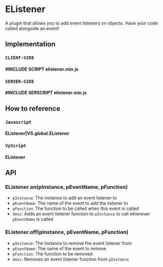 # EListener
A plugin that allows you to add event listeners on objects. Have your code called alongside an event!

## Implementation 

### `CLIENT-SIDE`  
#### #INCLUDE SCRIPT elistener.min.js  
### `SERVER-SIDE` 
#### #INCLUDE SERSCRIPT elistener.min.js  

## How to reference  
### `Javascript`
#### EListener|VS.global.EListener  
  
### `VyScript`  
#### EListener

## API   

###  EListener.on(pInstance, pEventName, pFunction)
   - `pInstance`: The instance to add an event listener to  
   - `pEventName`: The name of the event to add the listener to  
   - `pFunction`: The function to be called when this event is called  
   - `desc`: Adds an event listener function to `pInstance` to call whenever `pEventName` is called  

###  EListener.off(pInstance, pEventName, pFunction)   
   - `pInstance`: The instance to remove the event listener from  
   - `pEventName`: The name of the event to remove  
   - `pFunction`: The function to be removed  
   - `desc`: Removes an event listener function from `pInstance`   

